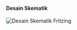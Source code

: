 <h4>Desain Skematik</h4>
<img src="https://media.discordapp.net/attachments/1162755759738724483/1199090758028898334/LED_schematic.jpg?ex=65c1474a&is=65aed24a&hm=6d17aa442a3baffdd5e9f40e02d5e6b0836c80b10c945def9ccae876b765a89c&=&format=webp&width=767&height=701" alt="Desain Skematik Fritzing">
